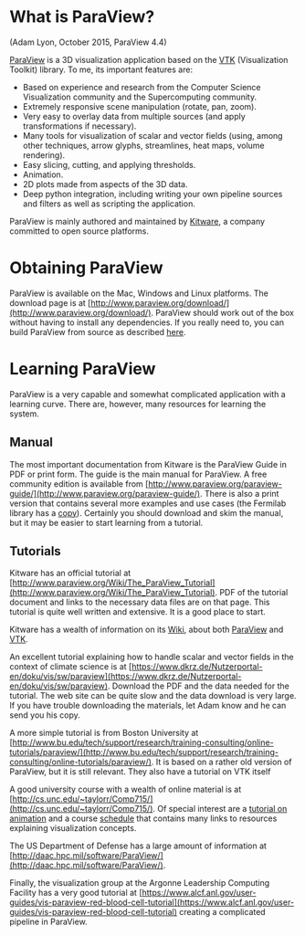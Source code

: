 # What is ParaView?
(Adam Lyon, October 2015, ParaView 4.4)

[ParaView](http://www.paraview.org) is a 3D visualization application based on the [VTK](http://www.vtk.org) (Visualization Toolkit) library. To me, its important features are:

* Based on experience and research from the Computer Science Visualization community and the Supercomputing community.
* Extremely responsive scene manipulation (rotate, pan, zoom). 
* Very easy to overlay data from multiple sources (and apply transformations if necessary). 
* Many tools for visualization of scalar and vector fields (using, among other techniques, arrow glyphs, streamlines, heat maps, volume rendering).
* Easy slicing, cutting, and applying thresholds.
* Animation.
* 2D plots made from aspects of the 3D data.
* Deep python integration, including writing your own pipeline sources and filters as well as scripting the application.

ParaView is mainly authored and maintained by [Kitware](http://www.kitware.com), a company committed to open source platforms. 

# Obtaining ParaView

ParaView is available on the Mac, Windows and Linux platforms. The download page is at [http://www.paraview.org/download/](http://www.paraview.org/download/). ParaView should work out of the box without having to install any dependencies. If you really need to, you can build ParaView from source as described [here](../misc/build.md).

# Learning ParaView

ParaView is a very capable and somewhat complicated application with a learning curve. There are, however, many resources for learning the system. 

## Manual

The most important documentation from Kitware is the ParaView Guide in PDF or print form. The guide is the main manual for ParaView. A free community edition is available from [http://www.paraview.org/paraview-guide/](http://www.paraview.org/paraview-guide/). There is also a print version that contains several more examples and use cases (the Fermilab library has a [copy](http://www-spires.fnal.gov/spires/find/books/www?cl=QA76.9.I52.A95::2015)). Certainly you should download and skim the manual, but it may be easier to start learning from a tutorial. 

## Tutorials

Kitware has an official tutorial at [http://www.paraview.org/Wiki/The_ParaView_Tutorial](http://www.paraview.org/Wiki/The_ParaView_Tutorial). PDF of the tutorial document and links to the necessary data files are on that page. This tutorial is quite well written and extensive. It is a good place to start.

Kitware has a wealth of information on its [Wiki](http://www.paraview.org/Wiki/Main_Page), about both [ParaView](http://www.paraview.org/Wiki/ParaView) and [VTK](http://www.vtk.org/Wiki/VTK).

An excellent tutorial explaining how to handle scalar and vector fields in the context of climate science is at [https://www.dkrz.de/Nutzerportal-en/doku/vis/sw/paraview](https://www.dkrz.de/Nutzerportal-en/doku/vis/sw/paraview). Download the PDF and the data needed for the tutorial. The web site can be quite slow and the data download is very large. If you have trouble downloading the materials, let Adam know and he can send you his copy. 

A more simple tutorial is from Boston University at [http://www.bu.edu/tech/support/research/training-consulting/online-tutorials/paraview/](http://www.bu.edu/tech/support/research/training-consulting/online-tutorials/paraview/). It is based on a rather old version of ParaView, but it is still relevant. They also have a tutorial on VTK itself 

A good university course with a wealth of online material is at [http://cs.unc.edu/~taylorr/Comp715/](http://cs.unc.edu/~taylorr/Comp715/). Of special interest are a [tutorial on animation](http://cs.unc.edu/~taylorr/Comp715/ParaView3_8_1_Tutorial.html) and a course [schedule](http://cs.unc.edu/~taylorr/Comp715/schedule.html) that contains many links to resources explaining visualization concepts. 

The US Department of Defense has a large amount of information at [http://daac.hpc.mil/software/ParaView/](http://daac.hpc.mil/software/ParaView/). 

Finally, the visualization group at the Argonne Leadership Computing Facility has a very good tutorial at [https://www.alcf.anl.gov/user-guides/vis-paraview-red-blood-cell-tutorial](https://www.alcf.anl.gov/user-guides/vis-paraview-red-blood-cell-tutorial) creating a complicated pipeline in ParaView. 